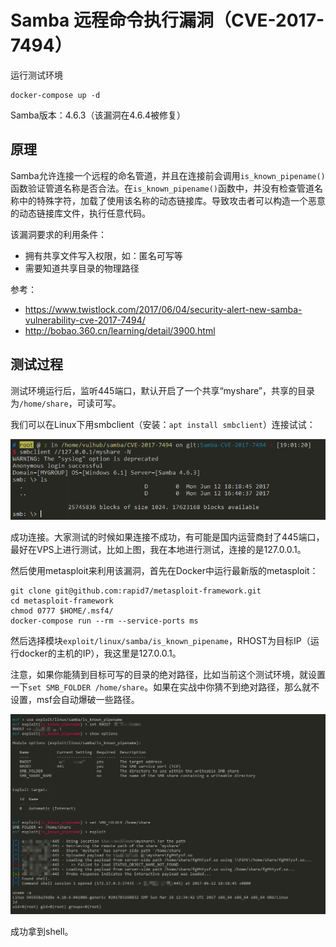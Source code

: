 # Samba 远程命令执行漏洞（CVE-2017-7494）

运行测试环境

```
docker-compose up -d
```

Samba版本：4.6.3（该漏洞在4.6.4被修复）

## 原理

Samba允许连接一个远程的命名管道，并且在连接前会调用`is_known_pipename()`函数验证管道名称是否合法。在`is_known_pipename()`函数中，并没有检查管道名称中的特殊字符，加载了使用该名称的动态链接库。导致攻击者可以构造一个恶意的动态链接库文件，执行任意代码。

该漏洞要求的利用条件：

 - 拥有共享文件写入权限，如：匿名可写等
 - 需要知道共享目录的物理路径

参考：

 - https://www.twistlock.com/2017/06/04/security-alert-new-samba-vulnerability-cve-2017-7494/
 - http://bobao.360.cn/learning/detail/3900.html

## 测试过程

测试环境运行后，监听445端口，默认开启了一个共享“myshare”，共享的目录为`/home/share`，可读可写。

我们可以在Linux下用smbclient（安装：`apt install smbclient`）连接试试：

![](02.png)

成功连接。大家测试的时候如果连接不成功，有可能是国内运营商封了445端口，最好在VPS上进行测试，比如上图，我在本地进行测试，连接的是127.0.0.1。

然后使用metasploit来利用该漏洞，首先在Docker中运行最新版的metasploit：

```
git clone git@github.com:rapid7/metasploit-framework.git
cd metasploit-framework
chmod 0777 $HOME/.msf4/
docker-compose run --rm --service-ports ms
```

然后选择模块`exploit/linux/samba/is_known_pipename`，RHOST为目标IP（运行docker的主机的IP），我这里是127.0.0.1。

注意，如果你能猜到目标可写的目录的绝对路径，比如当前这个测试环境，就设置一下`set SMB_FOLDER /home/share`。如果在实战中你猜不到绝对路径，那么就不设置，msf会自动爆破一些路径。

![](01.png)

成功拿到shell。